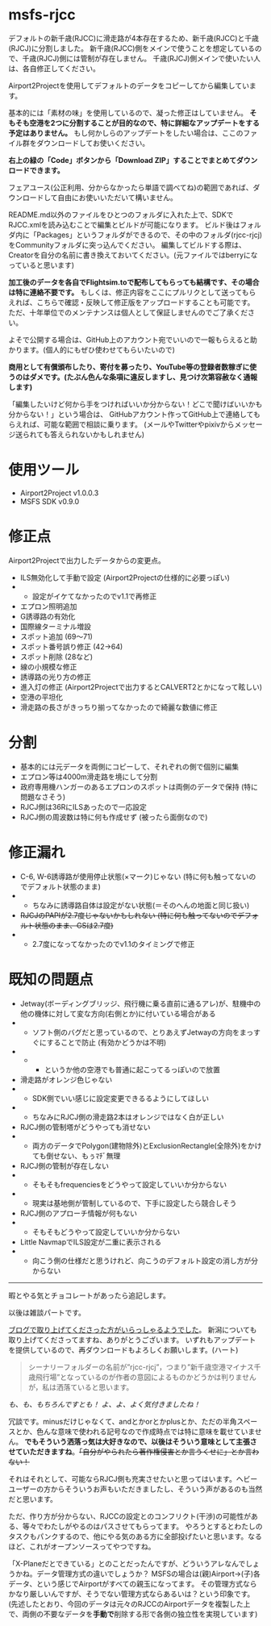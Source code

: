 # msfs-rjcc

デフォルトの新千歳(RJCC)に滑走路が4本存在するため、新千歳(RJCC)と千歳(RJCJ)に分割しました。
新千歳(RJCC)側をメインで使うことを想定しているので、千歳(RJCJ)側には管制が存在しません。
千歳(RJCJ)側メインで使いたい人は、各自修正してください。

Airport2Projectを使用してデフォルトのデータをコピーしてから編集しています。

基本的には「素材の味」を使用しているので、凝った修正はしていません。
**そもそも空港を2つに分割することが目的なので、特に詳細なアップデートをする予定はありません。**
もし何かしらのアップデートをしたい場合は、ここのファイル群をダウンロードしてお使いください。

__右上の緑の「Code」ボタンから「Download ZIP」することでまとめてダウンロードできます。__

フェアユース(公正利用、分からなかったら単語で調べてね)の範囲であれば、ダウンロードして自由にお使いいただいて構いません。

README.md以外のファイルをひとつのフォルダに入れた上で、SDKでRJCC.xmlを読み込むことで編集とビルドが可能になります。
ビルド後はフォルダ内に「Packages」というフォルダができるので、その中のフォルダ(rjcc-rjcj)をCommunityフォルダに突っ込んでください。
編集してビルドする際は、Creatorを自分の名前に書き換えておいてください。(元ファイルではberryになっていると思います)

**加工後のデータを各自でFlightsim.toで配布してもらっても結構です、その場合は特に連絡不要です。**
もしくは、修正内容をここにプルリクとして送ってもらえれば、こちらで確認・反映して修正版をアップロードすることも可能です。
ただ、十年単位でのメンテナンスは個人として保証しませんのでご了承ください。

よそで公開する場合は、GitHub上のアカウント宛でいいので一報もらえると助かります。(個人的にもぜひ使わせてもらいたいので)

**商用として有償頒布したり、寄付を募ったり、YouTube等の登録者数稼ぎに使うのはダメです。(たぶん色んな条項に違反しますし、見つけ次第容赦なく通報します)**

「編集したいけど何から手をつければいいか分からない！どこで聞けばいいかも分からない！」という場合は、
GitHubアカウント作ってGitHub上で連絡してもらえれば、可能な範囲で相談に乗ります。
(メールやTwitterやpixivからメッセージ送られても答えられないかもしれません)

# 使用ツール
* Airport2Project v1.0.0.3
* MSFS SDK v0.9.0

# 修正点
Airport2Projectで出力したデータからの変更点。
* ILS無効化して手動で設定 (Airport2Projectの仕様的に必要っぽい)
* * 設定がイケてなかったのでv1.1で再修正
* エプロン照明追加
* G誘導路の有効化
* 国際線ターミナル増設
* スポット追加 (69～71)
* スポット番号誤り修正 (42→64)
* スポット削除 (28など)
* 線の小規模な修正
* 誘導路の光り方の修正
* 進入灯の修正 (Airport2Projectで出力するとCALVERT2とかになって眩しい)
* 空港の平坦化
* 滑走路の長さがきっちり揃ってなかったので綺麗な数値に修正

# 分割
* 基本的には元データを両側にコピーして、それぞれの側で個別に編集
* エプロン等は4000m滑走路を境にして分割
* 政府専用機ハンガーのあるエプロンのスポットは両側のデータで保持 (特に問題なさそう)
* RJCJ側は36RにILSあったので一応設定
* RJCJ側の周波数は特に何も作成せず (被ったら面倒なので)

# 修正漏れ
* C-6, W-6誘導路が使用停止状態(×マーク)じゃない (特に何も触ってないのでデフォルト状態のまま)
* * ちなみに誘導路自体は設定がない状態(＝そのへんの地面と同じ扱い)
* ~~RJCJのPAPIが2.7度じゃないかもしれない (特に何も触ってないのでデフォルト状態のまま、GSは2.7度)~~
* * 2.7度になってなかったのでv1.1のタイミングで修正

# 既知の問題点
* Jetway(ボーディングブリッジ、飛行機に乗る直前に通るアレ)が、駐機中の他の機体に対して変な方向(右側とか)に付いている場合がある
* * ソフト側のバグだと思っているので、とりあえずJetwayの方向をまっすぐにすることで防止 (有効かどうかは不明)
* * * というか他の空港でも普通に起こってるっぽいので放置
* 滑走路がオレンジ色じゃない
* * SDK側でいい感じに設定変更できるるようにしてほしい
* * ちなみにRJCJ側の滑走路2本はオレンジではなく白が正しい
* RJCJ側の管制塔がどうやっても消せない
* * 両方のデータでPolygon(建物除外)とExclusionRectangle(全除外)をかけても倒せない、もぅﾏﾁﾞ無理
* RJCJ側の管制が存在しない
* * そもそもfrequenciesをどうやって設定していいか分からない
* * 現実は基地側が管制しているので、下手に設定したら競合しそう
* RJCJ側のアプローチ情報が何もない
* * そもそもどうやって設定していいか分からない
* Little NavmapでILS設定が二重に表示される
* * 向こう側の仕様だと思うけれど、向こうのデフォルト設定の消し方が分からない

---

暇とやる気とチョコレートがあったら追記します。

以後は雑談パートです。

[ブログで取り上げてくださった方がいらっしゃるようでした](https://www.tab-log.net/post-15933/)。
新潟についても取り上げてくださってますね、ありがとうございます。
いずれもアップデートを提供しているので、再ダウンロードもよろしくお願いします。(ハート)

> シーナリーフォルダーの名前が”rjcc-rjcj”，つまり”新千歳空港マイナス千歳飛行場”となっているのが作者の意図によるものかどうかは判りませんが，私は洒落ていると思います。

*も、も、もちろんですとも！ よ、よ、よく気付きましたね！*

冗談です。minusだけじゃなくて、andとかorとかplusとか、ただの半角スペースとか、色んな意味で使われる記号なので作成時点では特に意味を載せていません。
**でもそういう洒落っ気は大好きなので、以後はそういう意味として主張させていただきますね**。~~「自分がやられたら著作権侵害とか言うくせに」とか言わない！~~

それはそれとして、可能ならRJCJ側も充実させたいと思ってはいます。ヘビーユーザーの方からそういうお声もいただきましたし、そういう声があるのも当然だと思います。

ただ、作り方が分からない、RJCCの設定とのコンフリクト(干渉)の可能性がある、等々でわたしがやるのはパスさせてもらってます。
やろうとするとわたしのタスクもパンクするので、他にやる気のある方に全部投げたいと思います。なるほど、これがオープンソースってやつですね。

「X-Planeだとできている」とのことだったんですが、どういうアレなんでしょうかね。データ管理方式の違いでしょうか？
MSFSの場合は(親)Airport→(子)各データ、という感じでAirportがすべての親玉になってます。
その管理方式ならかなり厳しいんですが、そうでない管理方式ならあるいは？という印象です。
(先述したとおり、今回のデータは元々のRJCCのAirportデータを複製した上で、両側の不要なデータを**手動で**削除する形で各側の独立性を実現しています)

